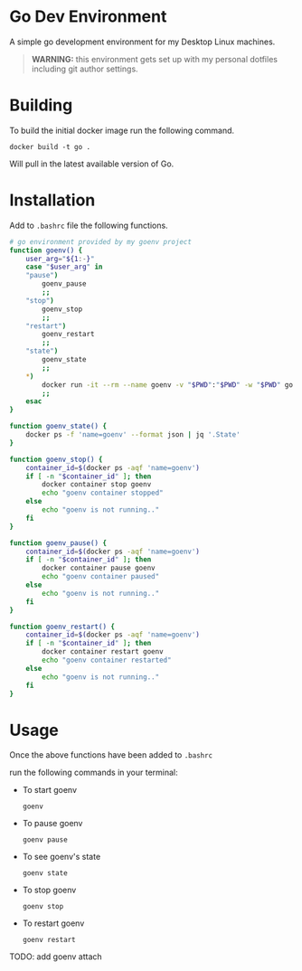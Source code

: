 # Go Dev Environment

A simple go development environment for my Desktop Linux machines.

> **WARNING:** this environment gets set up with my personal dotfiles including
> git author settings.

# Building

To build the initial docker image run the following command.

    docker build -t go .

Will pull in the latest available version of Go.

# Installation

Add to `.bashrc` file the following functions.

```bash
# go environment provided by my goenv project
function goenv() {
    user_arg="${1:-}"
    case "$user_arg" in
    "pause")
        goenv_pause
        ;;
    "stop")
        goenv_stop
        ;;
    "restart")
        goenv_restart
        ;;
    "state")
        goenv_state
        ;;
    *)
        docker run -it --rm --name goenv -v "$PWD":"$PWD" -w "$PWD" go
        ;;
    esac
}   

function goenv_state() {
    docker ps -f 'name=goenv' --format json | jq '.State'
}

function goenv_stop() {
    container_id=$(docker ps -aqf 'name=goenv')
    if [ -n "$container_id" ]; then
        docker container stop goenv
        echo "goenv container stopped"
    else
        echo "goenv is not running.."
    fi
}

function goenv_pause() {
    container_id=$(docker ps -aqf 'name=goenv')
    if [ -n "$container_id" ]; then
        docker container pause goenv
        echo "goenv container paused"
    else
        echo "goenv is not running.."
    fi
}

function goenv_restart() {
    container_id=$(docker ps -aqf 'name=goenv')
    if [ -n "$container_id" ]; then
        docker container restart goenv
        echo "goenv container restarted"
    else
        echo "goenv is not running.."
    fi
}
```

# Usage

Once the above functions have been added to `.bashrc`

run the following commands in your terminal:

- To start goenv
    ```shell
    goenv
    ```

- To pause goenv
    ```shell
    goenv pause
    ```

- To see goenv's state
    ```shell
    goenv state
    ```

- To stop goenv
    ```shell
    goenv stop
    ```

- To restart goenv
    ```shell
    goenv restart
    ```

TODO: add goenv attach

